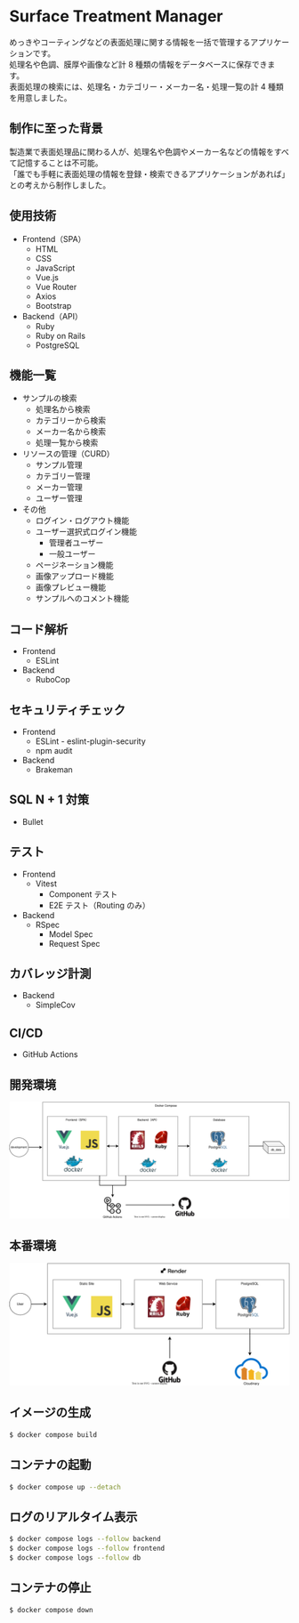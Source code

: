 # Surface Treatment Manager
めっきやコーティングなどの表面処理に関する情報を一括で管理するアプリケーションです。<br>
処理名や色調、膜厚や画像など計 8 種類の情報をデータベースに保存できます。<br>
表面処理の検索には、処理名・カテゴリー・メーカー名・処理一覧の計 4 種類を用意しました。<br>

## 制作に至った背景
製造業で表面処理品に関わる人が、処理名や色調やメーカー名などの情報をすべて記憶することは不可能。<br>
「誰でも手軽に表面処理の情報を登録・検索できるアプリケーションがあれば」との考えから制作しました。<br>

## 使用技術
- Frontend（SPA）
  - HTML
  - CSS
  - JavaScript
  - Vue.js
  - Vue Router
  - Axios
  - Bootstrap
- Backend（API）
  - Ruby
  - Ruby on Rails
  - PostgreSQL

## 機能一覧
- サンプルの検索
  - 処理名から検索
  - カテゴリーから検索
  - メーカー名から検索
  - 処理一覧から検索
- リソースの管理（CURD）
  - サンプル管理
  - カテゴリー管理
  - メーカー管理
  - ユーザー管理
- その他
  - ログイン・ログアウト機能
  - ユーザー選択式ログイン機能
    - 管理者ユーザー
    - 一般ユーザー
  - ページネーション機能
  - 画像アップロード機能
  - 画像プレビュー機能
  - サンプルへのコメント機能

## コード解析
- Frontend
  - ESLint
- Backend
  - RuboCop

## セキュリティチェック
- Frontend
  - ESLint - eslint-plugin-security
  - npm audit
- Backend
  - Brakeman

## SQL N + 1 対策
- Bullet

## テスト
- Frontend
  - Vitest
    - Component テスト
    - E2E テスト（Routing のみ）
- Backend
  - RSpec
    - Model Spec
    - Request Spec

## カバレッジ計測
- Backend
  - SimpleCov

## CI/CD
- GitHub Actions

## 開発環境
![開発環境の構成図](./development_environment_configuration_diagram.drawio.svg)

## 本番環境
![本番環境の構成図](./production_environment_configuration_diagram.drawio.svg)

## イメージの生成
```sh
$ docker compose build
```

## コンテナの起動
```sh
$ docker compose up --detach
```

## ログのリアルタイム表示
```sh
$ docker compose logs --follow backend
$ docker compose logs --follow frontend
$ docker compose logs --follow db
```

## コンテナの停止
```sh
$ docker compose down
```
